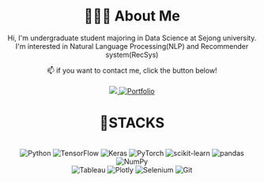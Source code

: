 <div align = "center">

  # 👩🏻‍💻 About Me
  
  Hi, I'm undergraduate student majoring in Data Science at Sejong university.  
  I'm interested in Natural Language Processing(NLP) and Recommender system(RecSys)  

  📫 if you want to contact me, click the button below!  
   <br>
   <a href="mailto:hwyewon@gmail.com" target="_blank">
   <img src="https://img.shields.io/badge/Gmail-EA4335.svg?style=flat-square&logo=Gmail&logoColor=white"/>
   </a>
   <a href="https://just-rutabaga-fd8.notion.site/Yeowon-Hwang-eb39e98d2e9d4ba4822bb6a1dfb0a38b">
   <img alt="Portfolio" src="https://img.shields.io/badge/Portfolio-000000.svg?style=flat-square&logo=Notion&logoColor=white"/>
   </a>

</div>

<!--
**yeowonh/yeowonh** is a ✨ _special_ ✨ repository because its `README.md` (this file) appears on your GitHub profile.

Here are some ideas to get you started:

- 🔭 I’m currently working on ...
- 🌱 I’m currently learning ...
- 👯 I’m looking to collaborate on ...
- 🤔 I’m looking for help with ...
- 💬 Ask me about ...
- 

- 😄 Pronouns: ...
- ⚡ Fun fact: ...
-->

<div align = "center">

  # 🚀STACKS

  <br>
  <img alt="Python" src ="https://img.shields.io/badge/Python-3776AB.svg?&style=flat-square&logo=Python&logoColor=white"/>
  <img alt="TensorFlow" src ="https://img.shields.io/badge/TensorFlow-FF6F00.svg?&style=flat-square&logo=TensorFlow&logoColor=white"/>
  <img alt="Keras" src ="https://img.shields.io/badge/Keras-D00000.svg?&style=flat-square&logo=Keras&logoColor=white"/>
  <img alt="PyTorch" src ="https://img.shields.io/badge/PyTorch-EE4C2C.svg?&style=flat-square&logo=PyTorch&logoColor=white"/>
  <img alt="scikit-learn" src ="https://img.shields.io/badge/scikit learn-F7931E.svg?&style=flat-square&logo=scikit-learn&logoColor=white"/>
  <img alt="pandas" src ="https://img.shields.io/badge/pandas-150458.svg?&style=flat-square&logo=pandas&logoColor=white"/>
  <img alt="NumPy" src ="https://img.shields.io/badge/NumPy-013243.svg?&style=flat-square&logo=NumPy&logoColor=white"/>
  <br>
  <img alt="Tableau" src ="https://img.shields.io/badge/Tableau-E97627.svg?&style=flat-square&logo=Tableau&logoColor=white"/>
  <img alt="Plotly" src ="https://img.shields.io/badge/Plotly-3F4F75.svg?&style=flat-square&logo=Plotly&logoColor=white"/>
  <img alt="Selenium" src ="https://img.shields.io/badge/Selenium-43B02A.svg?&style=flat-square&logo=Selenium&logoColor=white"/>
  <img alt="Git" src ="https://img.shields.io/badge/Git-F05032.svg?&style=flat-square&logo=Git&logoColor=white"/>


</div>

